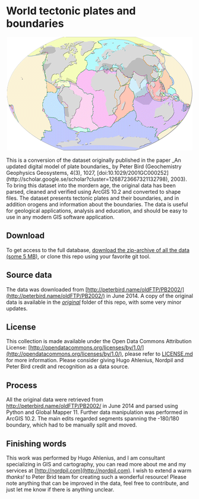 World tectonic plates and boundaries
======================
<p align="center"><img src="example_plates.png" title="Example map using tectonic plates dataset" alt="Example map using tectonic plates dataset" /></p>
This is a conversion of the dataset originally published in the paper _An updated digital model of plate boundaries_ by Peter Bird (Geochemistry Geophysics Geosystems, 4(3), 1027, [doi:10.1029/2001GC000252](http://scholar.google.se/scholar?cluster=1268723667321132798), 2003).
To bring this dataset into the mordern age, the original data has been parsed, cleaned and verified using ArcGIS 10.2 and converted to shape files.
The dataset presents tectonic plates and their boundaries, and in addition orogens and information about the boundaries.
The data is useful for geological applications, analysis and education, and should be easy to use in any modern GIS software application.

Download
-----
To get access to the full database, [download the zip-archive of all the data (some 5 MB)](https://github.com/fraxen/tectonicplates/archive/master.zip), or clone this repo using your favorite git tool.

Source data
-----
The data was downloaded from [http://peterbird.name/oldFTP/PB2002/](http://peterbird.name/oldFTP/PB2002/) in June 2014. A copy of the original data is available in the _[original](original)_ folder of this repo, with some very minor updates.

License
----
This collection is made available under the Open Data Commons Attribution License: [http://opendatacommons.org/licenses/by/1.0/](http://opendatacommons.org/licenses/by/1.0/), please refer to [LICENSE.md](LICENSE.md) for more information.
Please consider giving Hugo Ahlenius, Nordpil and Peter Bird credit and recognition as a data source.

Process
-----
All the original data were retrieved from http://peterbird.name/oldFTP/PB2002/ in June 2014 and parsed using Python and Global Mapper 11. Further data manipulation was performed in ArcGIS 10.2.
The main edits regarded segments spanning the -180/180 boundary, which had to be manually split and moved.

Finishing words
------
This work was performed by Hugo Ahlenius, and I am consultant specializing in GIS and cartography, you can read more about me and my services at [http://nordpil.com](http://nordpil.com).
I wish to extend a warm *thanks!* to Peter Brid team for creating such a wonderful resource!
Please note anything that can be improved in the data, feel free to contribute, and just let me know if there is anything unclear.
